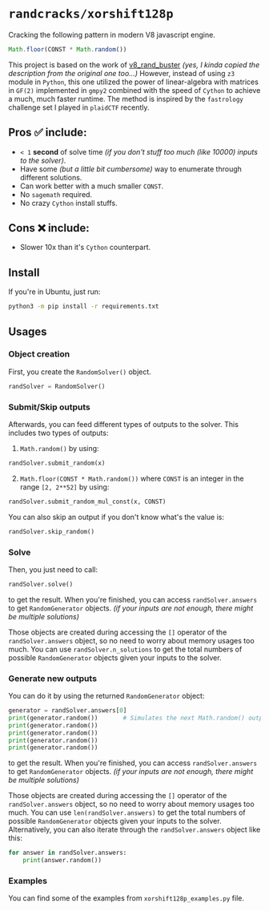 # `randcracks/xorshift128p`

Cracking the following pattern in modern V8 javascript engine.
```js
Math.floor(CONST * Math.random())
```

This project is based on the work of [v8_rand_buster](https://github.com/d0nutptr/v8_rand_buster) *(yes, I kinda copied the description from the original one too...)* However, instead of using `z3` module in `Python`, this one utilized the power of linear-algebra with matrices in `GF(2)` implemented in `gmpy2` combined with the speed of `Cython` to achieve a much, much faster runtime. The method is inspired by the `fastrology` challenge set I played in `plaidCTF` recently.

## Pros ✅ include:
- `< 1` **second** of solve time *(if you don't stuff too much (like 10000) inputs to the solver)*.
- Have some *(but a little bit cumbersome)* way to enumerate through different solutions.
- Can work better with a much smaller `CONST`.
- No `sagemath` required.
- No crazy `Cython` install stuffs.

## Cons ❌ include:
- Slower 10x than it's `Cython` counterpart.
  
## Install

If you're in Ubuntu, just run:
```bash
python3 -m pip install -r requirements.txt
```

## Usages

### Object creation
First, you create the `RandomSolver()` object.
```py
randSolver = RandomSolver()
```

### Submit/Skip outputs
Afterwards, you can feed different types of outputs to the solver. This includes two types of outputs:
1. `Math.random()` by using:
```py
randSolver.submit_random(x) 
```

2. `Math.floor(CONST * Math.random())` where `CONST` is an integer in the range `[2, 2**52]` by using:
```py
randSolver.submit_random_mul_const(x, CONST)
```

You can also skip an output if you don't know what's the value is:
```py
randSolver.skip_random()
```

### Solve
Then, you just need to call:
```py
randSolver.solve()
```

to get the result. When you're finished, you can access `randSolver.answers` to get `RandomGenerator` objects. *(if your inputs are not enough, there might be multiple solutions)*

Those objects are created during accessing the `[]` operator of the `randSolver.answers` object, so no need to worry about memory usages too much. You can use `randSolver.n_solutions` to get the total numbers of possible `RandomGenerator` objects given your inputs to the solver.

### Generate new outputs
You can do it by using the returned `RandomGenerator` object:

```py
generator = randSolver.answers[0]
print(generator.random())       # Simulates the next Math.random() outputs
print(generator.random())       
print(generator.random())
print(generator.random())
print(generator.random())
```

to get the result. When you're finished, you can access `randSolver.answers` to get `RandomGenerator` objects. *(if your inputs are not enough, there might be multiple solutions)*

Those objects are created during accessing the `[]` operator of the `randSolver.answers` object, so no need to worry about memory usages too much. You can use `len(randSolver.answers)` to get the total numbers of possible `RandomGenerator` objects given your inputs to the solver. Alternatively, you can also iterate through the `randSolver.answers` object like this:
```py
for answer in randSolver.answers:
    print(answer.random())
```

### Examples
You can find some of the examples from `xorshift128p_examples.py` file.